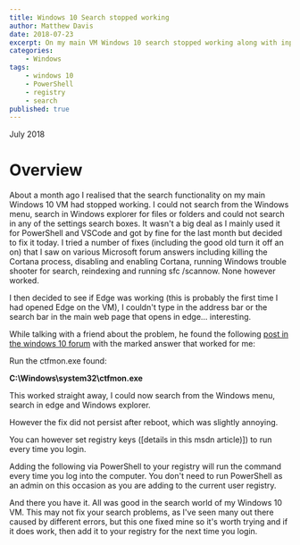 ```yaml
---
title: Windows 10 Search stopped working
author: Matthew Davis
date: 2018-07-23
excerpt: On my main VM Windows 10 search stopped working along with input to the Edge browser
categories: 
    - Windows
tags:
    - windows 10
    - PowerShell
    - registry
    - search
published: true
---
```

July 2018

# Overview

About a month ago I realised that the search functionality on my main Windows 10 VM had stopped working. I could not search from the Windows menu, search in Windows explorer for files or folders and could not search in any of the settings search boxes. It wasn't a big deal as I mainly used it for PowerShell and VSCode and got by fine for the last month but decided to fix it today. I tried a number of fixes (including the good old turn it off an on) that I saw on various Microsoft forum answers including killing the Cortana process, disabling and enabling Cortana, running Windows trouble shooter for search, reindexing and running sfc /scannow. None however worked.

I then decided to see if Edge was working (this is probably the first time I had opened Edge on the VM), I couldn't type in the address bar or the search bar in the main web page that opens in edge... interesting.

While talking with a friend about the problem, he found the following [post in the windows 10 forum] with the marked answer that worked for me: 

Run the ctfmon.exe found:

**C:\Windows\system32\ctfmon.exe**

This worked straight away, I could now search from the Windows menu, search in edge and Windows explorer.

However the fix did not persist after reboot, which was slightly annoying.

You can however set registry keys ([details in this msdn article)]) to run every time you login.

Adding the following via PowerShell to your registry will run the command every time you log into the computer. You don't need to run PowerShell as an admin on this occasion as you are adding to the current user registry.

<script src="https://gist.github.com/MatthewJDavis/e46333ba3eab570c3b585cc8ab38e3f6.js"></script>

And there you have it. All was good in the search world of my Windows 10 VM. This may not fix your search problems, as I've seen many out there caused by different errors, but this one fixed mine so it's worth trying and if it does work, then add it to your registry for the next time you login.


[post in the windows 10 forum]:https://answers.microsoft.com/en-us/windows/forum/windows_10-win_cortana/cant-type-in-windows-10-search-bar/7dce8411-8671-4d3e-90d1-b9bdc0aa4734
[details in this msdn article]:https://docs.microsoft.com/en-gb/windows/desktop/SetupApi/run-and-runonce-registry-keys